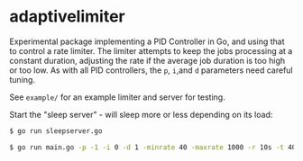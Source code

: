 # adaptivelimiter

Experimental package implementing a PID Controller in Go, and using
that to control a rate limiter. The limiter attempts to keep the jobs
processing at a constant duration, adjusting the rate if the average
job duration is too high or too low. As with all PID controllers, the
`p`, `i`,and `d` parameters need careful tuning.

See `example/` for an example limiter and server for testing.

Start the "sleep server" - will sleep more or less depending on its
load:

```bash
$ go run sleepserver.go
```

```bash
$ go run main.go -p -1 -i 0 -d 1 -minrate 40 -maxrate 1000 -r 10s -t 400ms -url http://localhost:8090 -gain 1 -mindelta 0 -maxdelta 100
```

